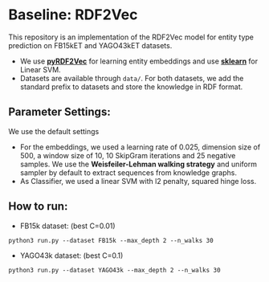 # Baseline: RDF2Vec

This repository is an implementation of the RDF2Vec model for entity type prediction on FB15kET and YAGO43kET datasets.

- We use **[pyRDF2Vec](https://github.com/IBCNServices/pyRDF2Vec/tree/940ef534cd44698dfb625a0f55a47b781a8dacae)** for learning entity embeddings and use **[sklearn](https://scikit-learn.org/stable/)** for Linear SVM.
- Datasets are available through `data/`. For both datasets, we add the standard prefix to datasets and store the knowledge in RDF format.

## Parameter Settings:

We use the default settings

- For the embeddings, we used a learning rate of 0.025, dimension size of 500, a window size of 10, 10 SkipGram iterations and 25 negative samples. We use the **Weisfeiler-Lehman walking strategy** and uniform sampler by default to extract sequences from knowledge graphs.
- As Classifier, we used a linear SVM with l2 penalty, squared hinge loss.

## How to run:

- FB15k dataset: (best C=0.01)

```markdown
python3 run.py --dataset FB15k --max_depth 2 --n_walks 30
```

- YAGO43k dataset: (best C=0.1)

```markdown
python3 run.py --dataset YAGO43k --max_depth 2 --n_walks 30
```
